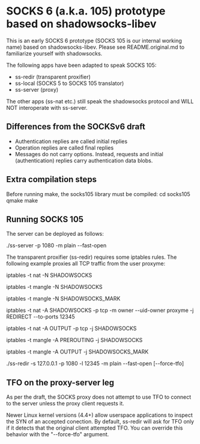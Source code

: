 # SOCKS 6 (a.k.a. 105) prototype based on shadowsocks-libev

This is an early SOCKS 6 prototype (SOCKS 105 is our internal working name) based on shadowsocks-libev. Please see README.original.md to familiarize yourself with shadowsocks.

The following apps have been adapted to speak SOCKS 105:
 * ss-redir (transparent proxifier)
 * ss-local (SOCKS 5 to SOCKS 105 translator)
 * ss-server (proxy)

The other apps (ss-nat etc.) still speak the shadowsocks protocol and WILL NOT interoperate with ss-server.

## Differences from the SOCKSv6 draft

 * Authentication replies are called initial replies
 * Operation replies are called final replies
 * Messages do not carry options. Instead, requests and initial (authentication) replies carry authentication data blobs.

## Extra compilation steps

Before running make, the socks105 library must be compiled:
cd socks105
qmake
make

## Running SOCKS 105

The server can be deployed as follows:

./ss-server -p 1080 -m plain --fast-open 


The transparent proxifier (ss-redir) requires some iptables rules. The following example proxies all TCP traffic from the user proxyme:

iptables -t nat -N SHADOWSOCKS

iptables -t mangle -N SHADOWSOCKS

iptables -t mangle -N SHADOWSOCKS_MARK

iptables -t nat -A SHADOWSOCKS -p tcp -m owner --uid-owner proxyme -j REDIRECT --to-ports 12345

iptables -t nat -A OUTPUT -p tcp -j SHADOWSOCKS

iptables -t mangle -A PREROUTING -j SHADOWSOCKS

iptables -t mangle -A OUTPUT -j SHADOWSOCKS_MARK


./ss-redir -s 127.0.0.1 -p 1080 -l 12345 -m plain --fast-open [--force-tfo]

## TFO on the proxy-server leg

As per the draft, the SOCKS proxy does not attempt to use TFO to connect to the server unless the proxy client requests it.

Newer Linux kernel versions (4.4+) allow userspace applications to inspect the SYN of an accepted conection. By default, ss-redir will ask for TFO only if it detects that the original client attempted TFO. You can override this behavior with the "--force-tfo" argument.
